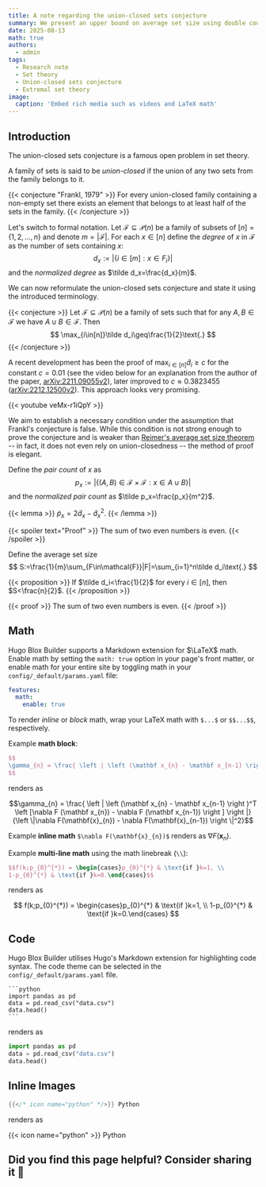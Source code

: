 ```yaml
---
title: A note regarding the union-closed sets conjecture
summary: We present an upper bound on average set size using double counting.
date: 2025-08-13
math: true
authors:
  - admin
tags:
  - Research note
  - Set theory
  - Union-closed sets conjecture
  - Extremal set theory
image:
  caption: 'Embed rich media such as videos and LaTeX math'
---
```


## Introduction

The union-closed sets conjecture is a famous open problem in set theory.

A family of sets is said to be _union-closed_ if the union of any two sets from the family belongs to it.

{{< conjecture "Frankl, 1979" >}}
For every union-closed family containing a non-empty set there exists an element that belongs to at least half of the sets in the family.
{{< /conjecture >}}

Let's switch to formal notation. Let $\mathcal{F}\subseteq\mathscr{P}(n)$ be a family of subsets of $[n]=\{1,2,\ldots,n\}$ and denote $m=|\mathcal{F}|$. For each $x\in[n]$ define the _degree_ of $x$ in $\mathcal{F}$ as the number of sets containing $x$:
$$
d_x:=|\{i\in[m]:x\in F_i\}|
$$
and the _normalized degree_ as $\tilde d_x=\frac{d_x}{m}$.

We can now reformulate the union-closed sets conjecture and state it using the introduced terminology.

{{< conjecture >}}
Let $\mathcal{F}\subseteq\mathscr{P}(n)$ be a family of sets such that for any $A,B\in\mathcal{F}$ we have $A\cup B\in\mathcal{F}$. Then
$$
\max_{i\in[n]}\tilde d_i\geq\frac{1}{2}\text{.}
$$
{{< /conjecture >}}

A recent development has been the proof of $\max_{i\in[n]}\tilde d_i\geq c$ for the constant $c=0.01$ (see the video below for an explanation from the author of the paper, [arXiv:2211.09055v2](https://arxiv.org/abs/2211.09055v2)), later improved to $c\approx0.3823455$ ([arXiv:2212.12500v2](https://arxiv.org/abs/2212.12500v2)). This approach looks very promising.

{{< youtube veMx-r1iQpY >}}

We aim to establish a necessary condition under the assumption that Frankl's conjecture is false. While this condition is not strong enough to prove the conjecture and is weaker than [Reimer's average set size theorem](https://www.semanticscholar.org/paper/An-Average-Set-Size-Theorem-Reimer/8bd3cddbc4e5d2f4050c299132cba5fa571502b4?utm_source=direct_link) -- in fact, it does not even rely on union-closedness -- the method of proof is elegant.

Define the _pair count_ of $x$ as
$$
p_x:=|\{(A,B)\in\mathcal{F}\times\mathcal{F}:x\in A\cup B\}|
$$
and the _normalized pair count_ as $\tilde p_x=\frac{p_x}{m^2}$.

{{< lemma >}}
$\tilde p_x=2\tilde d_x-\tilde d_x^2$.
{{< /lemma >}}

{{< spoiler text="Proof" >}}
The sum of two even numbers is even.
{{< /spoiler >}}

Define the average set size
$$
S:=\frac{1}{m}\sum_{F\in\mathcal{F}}|F|=\sum_{i=1}^n\tilde d_i\text{.}
$$

{{< proposition >}}
If $\tilde d_i<\frac{1}{2}$ for every $i\in[n]$, then $S<\frac{n}{2}$.
{{< /proposition >}}

{{< proof >}}
The sum of two even numbers is even.
{{< /proof >}}



## Math

Hugo Blox Builder supports a Markdown extension for $\LaTeX$ math. Enable math by setting the `math: true` option in your page's front matter, or enable math for your entire site by toggling math in your `config/_default/params.yaml` file:

```yaml
features:
  math:
    enable: true
```

To render _inline_ or _block_ math, wrap your LaTeX math with `$...$` or `$$...$$`, respectively.

Example **math block**:

```latex
$$
\gamma_{n} = \frac{ \left | \left (\mathbf x_{n} - \mathbf x_{n-1} \right )^T \left [\nabla F (\mathbf x_{n}) - \nabla F (\mathbf x_{n-1}) \right ] \right |}{\left \|\nabla F(\mathbf{x}_{n}) - \nabla F(\mathbf{x}_{n-1}) \right \|^2}
$$
```

renders as

$$\gamma_{n} = \frac{ \left | \left (\mathbf x_{n} - \mathbf x_{n-1} \right )^T \left [\nabla F (\mathbf x_{n}) - \nabla F (\mathbf x_{n-1}) \right ] \right |}{\left \|\nabla F(\mathbf{x}_{n}) - \nabla F(\mathbf{x}_{n-1}) \right \|^2}$$

Example **inline math** `$\nabla F(\mathbf{x}_{n})$` renders as $\nabla F(\mathbf{x}_{n})$.

Example **multi-line math** using the math linebreak (`\\`):

```latex
$$f(k;p_{0}^{*}) = \begin{cases}p_{0}^{*} & \text{if }k=1, \\
1-p_{0}^{*} & \text{if }k=0.\end{cases}$$
```

renders as

$$
f(k;p_{0}^{*}) = \begin{cases}p_{0}^{*} & \text{if }k=1, \\
1-p_{0}^{*} & \text{if }k=0.\end{cases}
$$

## Code

Hugo Blox Builder utilises Hugo's Markdown extension for highlighting code syntax. The code theme can be selected in the `config/_default/params.yaml` file.


    ```python
    import pandas as pd
    data = pd.read_csv("data.csv")
    data.head()
    ```

renders as

```python
import pandas as pd
data = pd.read_csv("data.csv")
data.head()
```

## Inline Images

```go
{{</* icon name="python" */>}} Python
```

renders as

{{< icon name="python" >}} Python

## Did you find this page helpful? Consider sharing it 🙌
